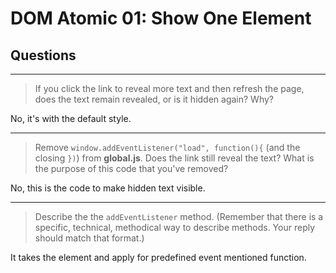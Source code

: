 # DOM Atomic 01: Show One Element

## Questions

---

> If you click the link to reveal more text and then refresh the page, does the text remain revealed, or is it hidden again? Why?

No, it's with the default style.

---

> Remove `window.addEventListener("load", function(){` (and the closing `})`) from **global.js**. Does the link still reveal the text? What is the purpose of this code that you've removed?

No, this is the code to make hidden text visible.

---

> Describe the the `addEventListener` method. (Remember that there is a specific, technical, methodical way to describe methods. Your reply should match that format.)

It takes the element and apply for predefined event mentioned function.
